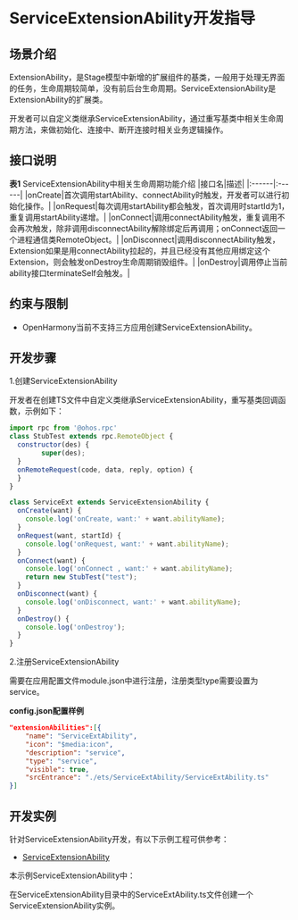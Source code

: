 # ServiceExtensionAbility开发指导

## 场景介绍
ExtensionAbility，是Stage模型中新增的扩展组件的基类，一般用于处理无界面的任务，生命周期较简单，没有前后台生命周期。ServiceExtensionAbility是ExtensionAbility的扩展类。

开发者可以自定义类继承ServiceExtensionAbility，通过重写基类中相关生命周期方法，来做初始化、连接中、断开连接时相关业务逻辑操作。

## 接口说明

**表1** ServiceExtensionAbility中相关生命周期功能介绍
|接口名|描述|
|:------|:------|
|onCreate|首次调用startAbility、connectAbility时触发，开发者可以进行初始化操作。|
|onRequest|每次调用startAbility都会触发，首次调用时startId为1，重复调用startAbility递增。|
|onConnect|调用connectAbility触发，重复调用不会再次触发，除非调用disconnectAbility解除绑定后再调用；onConnect返回一个进程通信类RemoteObject。|
|onDisconnect|调用disconnectAbility触发，Extension如果是用connectAbility拉起的，并且已经没有其他应用绑定这个Extension，则会触发onDestroy生命周期销毁组件。|
|onDestroy|调用停止当前ability接口terminateSelf会触发。|


## 约束与限制

- OpenHarmony当前不支持三方应用创建ServiceExtensionAbility。


## 开发步骤

1.创建ServiceExtensionAbility

开发者在创建TS文件中自定义类继承ServiceExtensionAbility，重写基类回调函数，示例如下：

  ```js
  import rpc from '@ohos.rpc'
  class StubTest extends rpc.RemoteObject {
    constructor(des) {
          super(des);
    }
    onRemoteRequest(code, data, reply, option) {
    }
  }

  class ServiceExt extends ServiceExtensionAbility {
    onCreate(want) {
      console.log('onCreate, want:' + want.abilityName);
    }
    onRequest(want, startId) {
      console.log('onRequest, want:' + want.abilityName);
    }
    onConnect(want) {
      console.log('onConnect , want:' + want.abilityName);
      return new StubTest("test");
    }
    onDisconnect(want) {
      console.log('onDisconnect, want:' + want.abilityName);
    }
    onDestroy() {
      console.log('onDestroy');
    }
  }
  ```


2.注册ServiceExtensionAbility

需要在应用配置文件module.json中进行注册，注册类型type需要设置为service。

**config.json配置样例**

```json
"extensionAbilities":[{
    "name": "ServiceExtAbility",
    "icon": "$media:icon",
    "description": "service",
    "type": "service",
    "visible": true,
    "srcEntrance": "./ets/ServiceExtAbility/ServiceExtAbility.ts"    
}]
```

## 开发实例

针对ServiceExtensionAbility开发，有以下示例工程可供参考：

- [ServiceExtensionAbility]()

本示例ServiceExtensionAbility中：

在ServiceExtensionAbility目录中的ServiceExtAbility.ts文件创建一个ServiceExtensionAbility实例。
